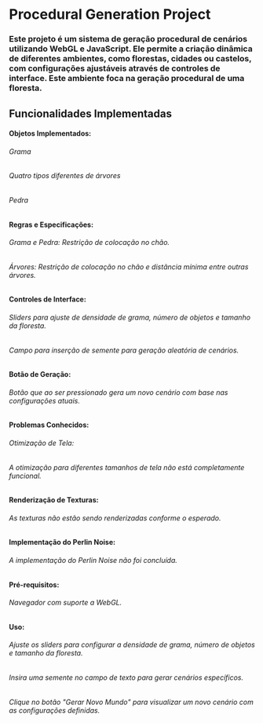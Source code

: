 # Procedural Generation Project
### Este projeto é um sistema de geração procedural de cenários utilizando WebGL e JavaScript. Ele permite a criação dinâmica de diferentes ambientes, como florestas, cidades ou castelos, com configurações ajustáveis através de controles de interface. Este ambiente foca na geração procedural de uma floresta.

## Funcionalidades Implementadas
#### Objetos Implementados:
###### Grama
###### Quatro tipos diferentes de árvores
###### Pedra
#### Regras e Especificações:

###### Grama e Pedra: Restrição de colocação no chão.
###### Árvores: Restrição de colocação no chão e distância mínima entre outras árvores.
#### Controles de Interface:

###### Sliders para ajuste de densidade de grama, número de objetos e tamanho da floresta.
###### Campo para inserção de semente para geração aleatória de cenários.

#### Botão de Geração:
###### Botão que ao ser pressionado gera um novo cenário com base nas configurações atuais.

#### Problemas Conhecidos:
###### Otimização de Tela:

###### A otimização para diferentes tamanhos de tela não está completamente funcional.
#### Renderização de Texturas:

###### As texturas não estão sendo renderizadas conforme o esperado.
#### Implementação do Perlin Noise:
###### A implementação do Perlin Noise não foi concluída.

#### Pré-requisitos:
###### Navegador com suporte a WebGL.

#### Uso:
###### Ajuste os sliders para configurar a densidade de grama, número de objetos e tamanho da floresta.
###### Insira uma semente no campo de texto para gerar cenários específicos.
###### Clique no botão "Gerar Novo Mundo" para visualizar um novo cenário com as configurações definidas.
